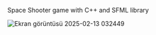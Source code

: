 Space Shooter game with C++ and SFML library

![Ekran görüntüsü 2025-02-13 032449](https://github.com/user-attachments/assets/eb59435c-4e76-4f65-b410-049bddd29bfe)

